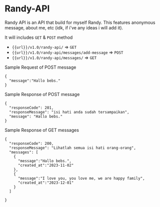 # Randy-API
Randy API is an API that build for myself Randy. This features anonymous message, about me, etc (idk, if i've any ideas i will add it). 

It will includes `GET` & `POST` method
- `{{url}}/v1.0/randy-api/` => `GET`
- `{{url}}/v1.0/randy-api/messages/add-message` => `POST`
- `{{url}}/v1.0/randy-api/messages/` => `GET`

Sample Request of POST message
```
{
  "message":"Hallo bebs."
}
```

Sample Response of POST message
```
{
  "responseCode": 201,
  "responseMessage": "isi hati anda sudah tersampaikan",
  "message": "Hallo bebs."
}
```

Sample Response of GET messages
```
{
  "responseCode": 200,
  "responseMessage": "Lihatlah semua isi hati orang-orang",
  "messages": [
    {
      "message":"Hallo bebs.",
      "created_at":"2023-11-02"
    },
    {
      "message":"I love you, you love me, we are happy family",
      "created_at":"2023-12-01"
    }
  ]

}
```

